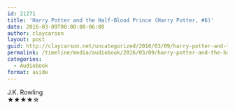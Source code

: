```yaml
---
id: 21271
title: 'Harry Potter and the Half-Blood Prince (Harry Potter, #6)'
date: 2016-03-09T00:00:00-06:00
author: claycarson
layout: post
guid: http://claycarson.net/uncategorized/2016/03/09/harry-potter-and-the-half-blood-prince-harry-potter-6/
permalink: /timeline/media/audiobook/2016/03/09/harry-potter-and-the-half-blood-prince-harry-potter-6/
categories:
  - Audiobook
format: aside
---
```

<div class="media-details"></div>

<div class="media-creator">J.K. Rowling</div>

<div class="media-rating">★★★★☆</div>